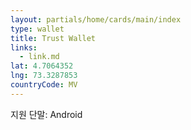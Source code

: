```yaml
---
layout: partials/home/cards/main/index
type: wallet
title: Trust Wallet
links:
  - link.md
lat: 4.7064352
lng: 73.3287853
countryCode: MV
---
```


지원 단말: Android

